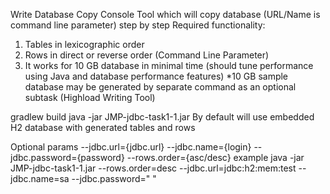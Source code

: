Write Database Copy Console Tool which will copy database (URL/Name is command line parameter) step by step Required functionality: 
1. Tables in lexicographic order
2. Rows in direct or reverse order (Command Line Parameter) 
3. It works for 10 GB database in minimal time (should tune performance using Java and database performance features) 
*10 GB sample database may be generated by separate command as an optional subtask (Highload Writing Tool)

gradlew build
java -jar JMP-jdbc-task1-1.jar
By default will use embedded H2 database with generated tables and rows

Optional params --jdbc.url={jdbc.url} --jdbc.name={login} --jdbc.password={password} --rows.order={asc/desc}
example java -jar JMP-jdbc-task1-1.jar --rows.order=desc --jdbc.url=jdbc:h2:mem:test --jdbc.name=sa --jdbc.password=" "